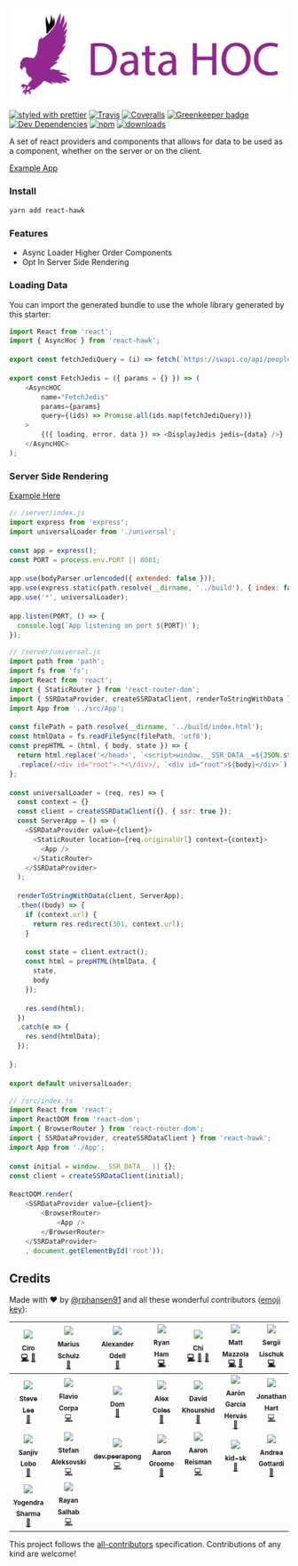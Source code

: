 ![](/react-hawk-logo.png)

[![styled with prettier](https://img.shields.io/badge/styled_with-prettier-ff69b4.svg)](https://github.com/prettier/prettier)
[![Travis](https://img.shields.io/travis/rphansen91/react-hawk.svg)](https://travis-ci.org/rphansen91/react-hawk)
[![Coveralls](https://img.shields.io/coveralls/rphansen91/react-hawk.svg)](https://coveralls.io/github/rphansen91/react-hawk)
[![Greenkeeper badge](https://badges.greenkeeper.io/rphansen91/react-hawk.svg)](https://greenkeeper.io/)
[![Dev Dependencies](https://david-dm.org/rphansen91/react-hawk/dev-status.svg)](https://david-dm.org/rphansen91/react-hawk?type=dev)
[![npm](https://img.shields.io/npm/v/react-hawk.svg)](https://www.npmjs.com/package/react-hawk)
[![downloads](https://img.shields.io/npm/dw/react-hawk.svg)](https://www.npmjs.com/package/react-hawk)

A set of react providers and components that allows for data to be used as a component, whether on the server or on the client. 

[Example App](https://github.com/rphansen91/react-ssr)


### Install

```bash
yarn add react-hawk
```


### Features

- Async Loader Higher Order Components
- Opt In Server Side Rendering


### Loading Data

You can import the generated bundle to use the whole library generated by this starter:

```javascript
import React from 'react';
import { AsyncHoc } from 'react-hawk';

export const fetchJediQuery = (i) => fetch(`https://swapi.co/api/people/${i}/?schema=json`).then((res) => res.json());

export const FetchJedis = ({ params = {} }) => (
    <AsyncHOC
        name="FetchJedis"
        params={params}
        query={(ids) => Promise.all(ids.map(fetchJediQuery))}
    >
        {({ loading, error, data }) => <DisplayJedis jedis={data} />}
    </AsyncHOC>
);
```

### Server Side Rendering

[Example Here](https://github.com/rphansen91/react-ssr)

```javascript
// /server/index.js
import express from 'express';
import universalLoader from './universal';

const app = express();
const PORT = process.env.PORT || 8081;

app.use(bodyParser.urlencoded({ extended: false }));
app.use(express.static(path.resolve(__dirname, '../build'), { index: false }));
app.use('*', universalLoader);

app.listen(PORT, () => {
  console.log(`App listening on port ${PORT}!`);
});
```

```javascript
// /server/universal.js
import path from 'path';
import fs from 'fs';
import React from 'react';
import { StaticRouter } from 'react-router-dom';
import { SSRDataProvider, createSSRDataClient, renderToStringWithData } from 'react-hawk';
import App from '../src/App';

const filePath = path.resolve(__dirname, '../build/index.html');
const htmlData = fs.readFileSync(filePath, 'utf8');
const prepHTML = (html, { body, state }) => {
  return html.replace('</head>', `<script>window.__SSR_DATA__=${JSON.stringify(state).replace(/</g, '\\u003c')}</script></head>`)
  .replace(/<div id="root">.*<\/div>/, `<div id="root">${body}</div>`)
};

const universalLoader = (req, res) => {
  const context = {}
  const client = createSSRDataClient({}, { ssr: true });
  const ServerApp = () => (
    <SSRDataProvider value={client}>
      <StaticRouter location={req.originalUrl} context={context}>
        <App />
      </StaticRouter>
    </SSRDataProvider>
  );
  
  renderToStringWithData(client, ServerApp);
  .then((body) => {
    if (context.url) {
      return res.redirect(301, context.url);
    }
    
    const state = client.extract();
    const html = prepHTML(htmlData, {
      state,
      body
    });

    res.send(html);
  })
  .catch(e => {
    res.send(htmlData);
  });

};

export default universalLoader;
```

```javascript
// /src/index.js
import React from 'react';
import ReactDOM from 'react-dom';
import { BrowserRouter } from 'react-router-dom';
import { SSRDataProvider, createSSRDataClient } from 'react-hawk';
import App from './App';

const initial = window.__SSR_DATA__ || {};
const client = createSSRDataClient(initial);

ReactDOM.render(
    <SSRDataProvider value={client}>
        <BrowserRouter>
            <App />
        </BrowserRouter>
    </SSRDataProvider>
    , document.getElementById('root'));
```

## Credits

Made with :heart: by [@rphansen91](https://github.com/rphansen91) and all these wonderful contributors ([emoji key](https://github.com/kentcdodds/all-contributors#emoji-key)):

<!-- ALL-CONTRIBUTORS-LIST:START - Do not remove or modify this section -->
<!-- prettier-ignore -->
| [<img src="https://avatars.githubusercontent.com/u/6052309?v=3" width="100px;"/><br /><sub><b>Ciro</b></sub>](https://www.linkedin.com/in/ciro-ivan-agulló-guarinos-42109376)<br />[💻](https://github.com/alexjoverm/typescript-library-starter/commits?author=k1r0s "Code") [🔧](#tool-k1r0s "Tools") | [<img src="https://avatars.githubusercontent.com/u/947523?v=3" width="100px;"/><br /><sub><b>Marius Schulz</b></sub>](https://blog.mariusschulz.com)<br />[📖](https://github.com/alexjoverm/typescript-library-starter/commits?author=mariusschulz "Documentation") | [<img src="https://avatars.githubusercontent.com/u/4152819?v=3" width="100px;"/><br /><sub><b>Alexander Odell</b></sub>](https://github.com/alextrastero)<br />[📖](https://github.com/alexjoverm/typescript-library-starter/commits?author=alextrastero "Documentation") | [<img src="https://avatars1.githubusercontent.com/u/8728882?v=3" width="100px;"/><br /><sub><b>Ryan Ham</b></sub>](https://github.com/superamadeus)<br />[💻](https://github.com/alexjoverm/typescript-library-starter/commits?author=superamadeus "Code") | [<img src="https://avatars1.githubusercontent.com/u/8458838?v=3" width="100px;"/><br /><sub><b>Chi</b></sub>](https://consiiii.me)<br />[💻](https://github.com/alexjoverm/typescript-library-starter/commits?author=ChinW "Code") [🔧](#tool-ChinW "Tools") [📖](https://github.com/alexjoverm/typescript-library-starter/commits?author=ChinW "Documentation") | [<img src="https://avatars2.githubusercontent.com/u/2856501?v=3" width="100px;"/><br /><sub><b>Matt Mazzola</b></sub>](https://github.com/mattmazzola)<br />[💻](https://github.com/alexjoverm/typescript-library-starter/commits?author=mattmazzola "Code") [🔧](#tool-mattmazzola "Tools") | [<img src="https://avatars0.githubusercontent.com/u/2664047?v=3" width="100px;"/><br /><sub><b>Sergii Lischuk</b></sub>](http://leefrost.github.io)<br />[💻](https://github.com/alexjoverm/typescript-library-starter/commits?author=Leefrost "Code") |
| :---: | :---: | :---: | :---: | :---: | :---: | :---: |
| [<img src="https://avatars1.githubusercontent.com/u/618922?v=3" width="100px;"/><br /><sub><b>Steve Lee</b></sub>](http;//opendirective.com)<br />[🔧](#tool-SteveALee "Tools") | [<img src="https://avatars0.githubusercontent.com/u/5127501?v=3" width="100px;"/><br /><sub><b>Flavio Corpa</b></sub>](http://flaviocorpa.com)<br />[💻](https://github.com/alexjoverm/typescript-library-starter/commits?author=kutyel "Code") | [<img src="https://avatars2.githubusercontent.com/u/22561997?v=3" width="100px;"/><br /><sub><b>Dom</b></sub>](https://github.com/foreggs)<br />[🔧](#tool-foreggs "Tools") | [<img src="https://avatars1.githubusercontent.com/u/755?v=4" width="100px;"/><br /><sub><b>Alex Coles</b></sub>](http://alexbcoles.com)<br />[📖](https://github.com/alexjoverm/typescript-library-starter/commits?author=myabc "Documentation") | [<img src="https://avatars2.githubusercontent.com/u/1093738?v=4" width="100px;"/><br /><sub><b>David Khourshid</b></sub>](https://github.com/davidkpiano)<br />[🔧](#tool-davidkpiano "Tools") | [<img src="https://avatars0.githubusercontent.com/u/7225802?v=4" width="100px;"/><br /><sub><b>Aarón García Hervás</b></sub>](https://aarongarciah.com)<br />[📖](https://github.com/alexjoverm/typescript-library-starter/commits?author=aarongarciah "Documentation") | [<img src="https://avatars2.githubusercontent.com/u/13683986?v=4" width="100px;"/><br /><sub><b>Jonathan Hart</b></sub>](https://www.stuajnht.co.uk)<br />[💻](https://github.com/alexjoverm/typescript-library-starter/commits?author=stuajnht "Code") |
| [<img src="https://avatars0.githubusercontent.com/u/13509204?v=4" width="100px;"/><br /><sub><b>Sanjiv Lobo</b></sub>](https://github.com/Xndr7)<br />[📖](https://github.com/alexjoverm/typescript-library-starter/commits?author=Xndr7 "Documentation") | [<img src="https://avatars3.githubusercontent.com/u/7473800?v=4" width="100px;"/><br /><sub><b>Stefan Aleksovski</b></sub>](https://github.com/sAleksovski)<br />[💻](https://github.com/alexjoverm/typescript-library-starter/commits?author=sAleksovski "Code") | [<img src="https://avatars2.githubusercontent.com/u/8853426?v=4" width="100px;"/><br /><sub><b>dev.peerapong</b></sub>](https://github.com/devpeerapong)<br />[💻](https://github.com/alexjoverm/typescript-library-starter/commits?author=devpeerapong "Code") | [<img src="https://avatars0.githubusercontent.com/u/22260722?v=4" width="100px;"/><br /><sub><b>Aaron Groome</b></sub>](http://twitter.com/Racing5372)<br />[📖](https://github.com/alexjoverm/typescript-library-starter/commits?author=Racing5372 "Documentation") | [<img src="https://avatars3.githubusercontent.com/u/180963?v=4" width="100px;"/><br /><sub><b>Aaron Reisman</b></sub>](https://github.com/lifeiscontent)<br />[💻](https://github.com/alexjoverm/typescript-library-starter/commits?author=lifeiscontent "Code") | [<img src="https://avatars1.githubusercontent.com/u/32557482?v=4" width="100px;"/><br /><sub><b>kid-sk</b></sub>](https://github.com/kid-sk)<br />[📖](https://github.com/alexjoverm/typescript-library-starter/commits?author=kid-sk "Documentation") | [<img src="https://avatars0.githubusercontent.com/u/1503089?v=4" width="100px;"/><br /><sub><b>Andrea Gottardi</b></sub>](http://about.me/andreagot)<br />[📖](https://github.com/alexjoverm/typescript-library-starter/commits?author=AndreaGot "Documentation") |
| [<img src="https://avatars3.githubusercontent.com/u/1375860?v=4" width="100px;"/><br /><sub><b>Yogendra Sharma</b></sub>](http://TechiesEyes.com)<br />[📖](https://github.com/alexjoverm/typescript-library-starter/commits?author=Yogendra0Sharma "Documentation") | [<img src="https://avatars3.githubusercontent.com/u/7407177?v=4" width="100px;"/><br /><sub><b>Rayan Salhab</b></sub>](http://linkedin.com/in/rayan-salhab/)<br />[💻](https://github.com/alexjoverm/typescript-library-starter/commits?author=cyphercodes "Code") |
<!-- ALL-CONTRIBUTORS-LIST:END -->

This project follows the [all-contributors](https://github.com/kentcdodds/all-contributors) specification. Contributions of any kind are welcome!

